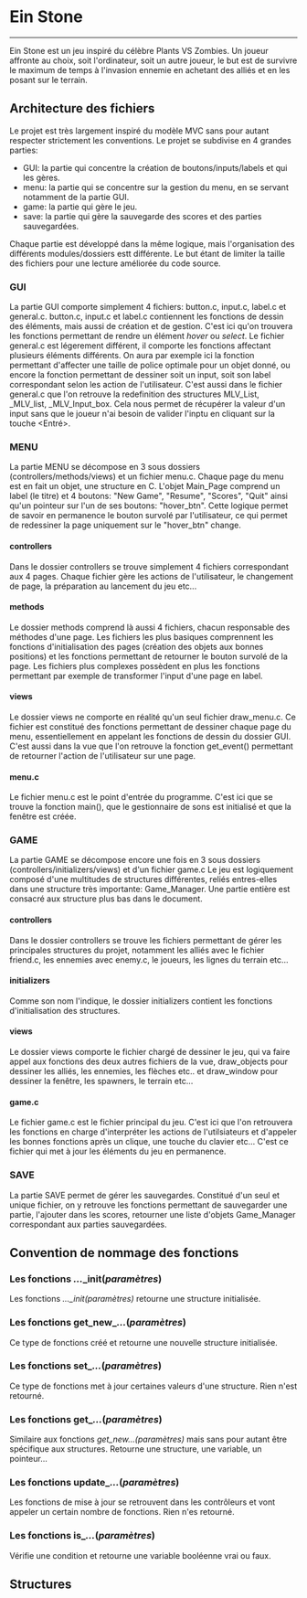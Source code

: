 # Ein Stone
***
Ein Stone est un jeu inspiré du célèbre Plants VS Zombies. Un joueur affronte au choix, soit l'ordinateur, soit un autre joueur, le but est de survivre le maximum de temps à l'invasion ennemie en achetant des alliés et en les posant sur le terrain.





## Architecture des fichiers
Le projet est très largement inspiré du modèle MVC sans pour autant respecter strictement les conventions.
Le projet se subdivise en 4 grandes parties:
* GUI: la partie qui concentre la création de boutons/inputs/labels et qui les gères.
* menu: la partie qui se concentre sur la gestion du menu, en se servant notamment de la partie GUI.
* game: la partie qui gère le jeu.
* save: la partie qui gère la sauvegarde des scores et des parties sauvegardées.

Chaque partie est développé dans la même logique, mais l'organisation des différents modules/dossiers estt différente. Le but étant de limiter la taille des fichiers pour une lecture améliorée du code source.



### GUI
La partie GUI comporte simplement 4 fichiers: button.c, input.c, label.c et general.c.
button.c, input.c et label.c contiennent les fonctions de dessin des éléments, mais aussi de création et de gestion.
C'est ici qu'on trouvera les fonctions permettant de rendre un élément *hover* ou *select*.
Le fichier general.c est légerement différent, il comporte les fonctions affectant plusieurs éléments différents. On aura par exemple ici la fonction permettant d'affecter une taille de police optimale pour un objet donné, ou encore la fonction permettant de dessiner soit un input, soit son label correspondant selon les action de l'utilisateur.
C'est aussi dans le fichier general.c que l'on retrouve la redefinition des structures MLV_List, _MLV_list, _MLV_Input_box. Cela nous permet de récupérer la valeur d'un input sans que le joueur n'ai besoin de valider l'inptu en cliquant sur la touche <Entré>.



### MENU
La partie MENU se décompose en 3 sous dossiers (controllers/methods/views) et un fichier menu.c.
Chaque page du menu est en fait un objet, une structure en C.
L'objet Main_Page comprend un label (le titre) et 4 boutons: "New Game", "Resume", "Scores", "Quit" ainsi qu'un pointeur sur l'un de ses boutons: "hover_btn".
Cette logique permet de savoir en permanence le bouton survolé par l'utilisateur, ce qui permet de redessiner la page uniquement sur le "hover_btn" change.

#### controllers
Dans le dossier controllers se trouve simplement 4 fichiers correspondant aux 4 pages. Chaque fichier gère les actions de l'utilisateur, le changement de page, la préparation au lancement du jeu etc...

#### methods
Le dossier methods comprend là aussi 4 fichiers, chacun responsable des méthodes d'une page.
Les fichiers les plus basiques comprennent les fonctions d'initialisation des pages (création des objets aux bonnes positions) et les fonctions permettant de retourner le bouton survolé de la page.
Les fichiers plus complexes possèdent en plus les fonctions permettant par exemple de transformer l'input d'une page en label.

#### views
Le dossier views ne comporte en réalité qu'un seul fichier draw_menu.c. Ce fichier est constitué des fonctions permettant de dessiner chaque page du menu, essentiellement en appelant les fonctions de dessin du dossier GUI.
C'est aussi dans la vue que l'on retrouve la fonction get_event() permettant de retourner l'action de l'utilisateur sur une page.

#### menu.c
Le fichier menu.c est le point d'entrée du programme. C'est ici que se trouve la fonction main(), que le gestionnaire de sons est initialisé et que la fenêtre est créée.



### GAME
La partie GAME se décompose encore une fois en 3 sous dossiers (controllers/initializers/views) et d'un fichier game.c
Le jeu est logiquement composé d'une multitudes de structures différentes, reliés entres-elles dans une structure très importante: Game_Manager.
Une partie entière est consacré aux structure plus bas dans le document.

#### controllers
Dans le dossier controllers se trouve les fichiers permettant de gérer les principales structures du projet, notamment les alliés avec le fichier friend.c, les ennemies avec enemy.c, le joueurs, les lignes du terrain etc...

#### initializers
Comme son nom l'indique, le dossier initializers contient les fonctions d'initialisation des structures.

#### views
Le dossier views comporte le fichier chargé de dessiner le jeu, qui va faire appel aux fonctions des deux autres fichiers de la vue, draw_objects pour dessiner les alliés, les ennemies, les flèches etc.. et draw_window pour dessiner la fenêtre, les spawners, le terrain etc...

#### game.c
Le fichier game.c est le fichier principal du jeu. C'est ici que l'on retrouvera les fonctions en charge d'interpréter les actions de l'utilsiateurs et d'appeler les bonnes fonctions après un clique, une touche du clavier etc...
C'est ce fichier qui met à jour les éléments du jeu en permanence.



### SAVE
La partie SAVE permet de gérer les sauvegardes.
Constitué d'un seul et unique fichier, on y retrouve les fonctions permettant de sauvegarder une partie, l'ajouter dans les scores, retourner une liste d'objets Game_Manager correspondant aux parties sauvegardées.





## Convention de nommage des fonctions

### Les fonctions *...*_init(*paramètres*)
Les fonctions *..._init(paramètres)* retourne une structure initialisée.

### Les fonctions get_new_*...*(*paramètres*)
Ce type de fonctions créé et retourne une nouvelle structure initialisée.

### Les fonctions set_*...*(*paramètres*)
Ce type de fonctions met à jour certaines valeurs d'une structure. Rien n'est retourné.

### Les fonctions get_*...*(*paramètres*)
Similaire aux fonctions *get_new...(paramètres)* mais sans pour autant être spécifique aux structures. Retourne une structure, une variable, un pointeur...

### Les fonctions update_*...*(*paramètres*)
Les fonctions de mise à jour se retrouvent dans les contrôleurs et vont appeler un certain nombre de fonctions. Rien n'es retourné.

### Les fonctions is_*...*(*paramètres*)
Vérifie une condition et retourne une variable booléenne vrai ou faux.





## Structures